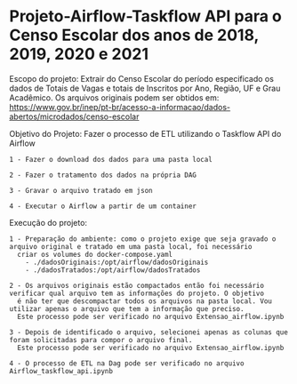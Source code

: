 # Projeto-Airflow-Taskflow API para o Censo Escolar dos anos de 2018, 2019, 2020 e 2021

Escopo do projeto: Extrair do Censo Escolar do período especificado os dados de Totais de Vagas e totais de Inscritos por Ano, Região, UF e Grau Acadêmico. 
    Os arquivos originais podem ser obtidos em: https://www.gov.br/inep/pt-br/acesso-a-informacao/dados-abertos/microdados/censo-escolar

Objetivo do Projeto: Fazer o processo de ETL utilizando o Taskflow API do Airflow

    1 - Fazer o download dos dados para uma pasta local
  
    2 - Fazer o tratamento dos dados na própria DAG
  
    3 - Gravar o arquivo tratado em json
  
    4 - Executar o Airflow a partir de um container 
  

Execução do projeto:

    1 - Preparação do ambiente: como o projeto exige que seja gravado o arquivo original e tratado em uma pasta local, foi necessário  
      criar os volumes do docker-compose.yaml
        - ./dadosOriginais:/opt/airflow/dadosOriginais
        - ./dadosTratados:/opt/airflow/dadosTratados
    
    2 - Os arquivos originais estão compactados então foi necessário verificar qual arquivo tem as informações do projeto. O objetivo  
      é não ter que descompactar todos os arquivos na pasta local. Vou utilizar apenas o arquivo que tem a informação que preciso.  
      Este processo pode ser verificado no arquivo Extensao_airflow.ipynb
      
    3 - Depois de identificado o arquivo, selecionei apenas as colunas que foram solicitadas para compor o arquivo final.  
      Este processo pode ser verificado no arquivo Extensao_airflow.ipynb
    
    4 - O processo de ETL na Dag pode ser verificado no arquivo Airflow_taskflow_api.ipynb
    
